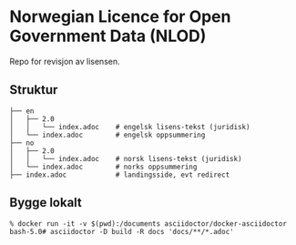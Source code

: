 # Norwegian Licence for Open Government Data (NLOD)

Repo for revisjon av lisensen.

## Struktur
```
├── en
│   ├── 2.0
│   │   └── index.adoc    # engelsk lisens-tekst (juridisk)
│   └── index.adoc        # engelsk oppsummering
├── no
│   ├── 2.0
│   │   └── index.adoc    # norsk lisens-tekst (juridisk)
│   └── index.adoc        # norks oppsummering
├── index.adoc            # landingsside, evt redirect
```

## Bygge lokalt
```
% docker run -it -v $(pwd):/documents asciidoctor/docker-asciidoctor
bash-5.0# asciidoctor -D build -R docs 'docs/**/*.adoc'
```
